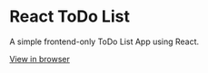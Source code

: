 # React ToDo List

A simple frontend-only ToDo List App using React.

[View in browser](https://bunnythelifeguard.github.io/todo-list-react/)
